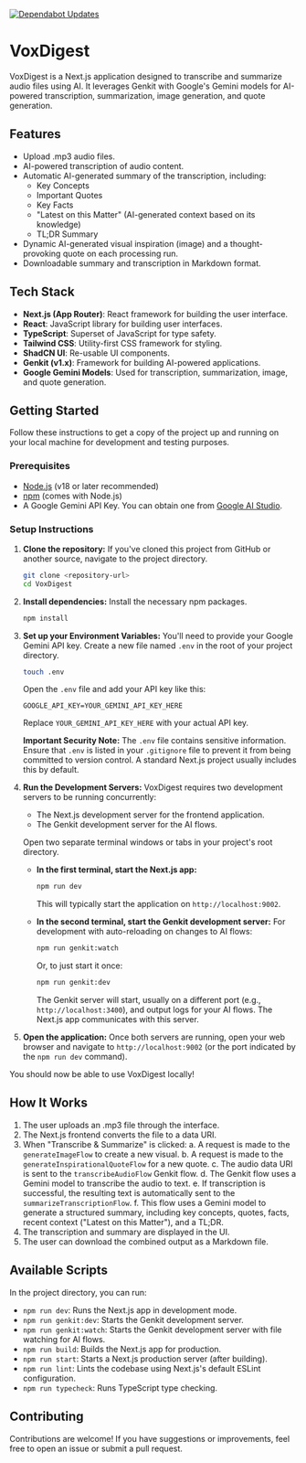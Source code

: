 [![Dependabot Updates](https://github.com/silrenan/studio/actions/workflows/dependabot/dependabot-updates/badge.svg?branch=main)](https://github.com/silrenan/studio/actions/workflows/dependabot/dependabot-updates)

# VoxDigest

VoxDigest is a Next.js application designed to transcribe and summarize audio files using AI. It leverages Genkit with Google's Gemini models for AI-powered transcription, summarization, image generation, and quote generation.

## Features

-   Upload .mp3 audio files.
-   AI-powered transcription of audio content.
-   Automatic AI-generated summary of the transcription, including:
    -   Key Concepts
    -   Important Quotes
    -   Key Facts
    -   "Latest on this Matter" (AI-generated context based on its knowledge)
    -   TL;DR Summary
-   Dynamic AI-generated visual inspiration (image) and a thought-provoking quote on each processing run.
-   Downloadable summary and transcription in Markdown format.

## Tech Stack

-   **Next.js (App Router)**: React framework for building the user interface.
-   **React**: JavaScript library for building user interfaces.
-   **TypeScript**: Superset of JavaScript for type safety.
-   **Tailwind CSS**: Utility-first CSS framework for styling.
-   **ShadCN UI**: Re-usable UI components.
-   **Genkit (v1.x)**: Framework for building AI-powered applications.
-   **Google Gemini Models**: Used for transcription, summarization, image, and quote generation.

## Getting Started

Follow these instructions to get a copy of the project up and running on your local machine for development and testing purposes.

### Prerequisites

-   [Node.js](https://nodejs.org/) (v18 or later recommended)
-   [npm](https://www.npmjs.com/) (comes with Node.js)
-   A Google Gemini API Key. You can obtain one from [Google AI Studio](https://aistudio.google.com/app/apikey).

### Setup Instructions

1.  **Clone the repository:**
    If you've cloned this project from GitHub or another source, navigate to the project directory.
    ```bash
    git clone <repository-url>
    cd VoxDigest
    ```

2.  **Install dependencies:**
    Install the necessary npm packages.
    ```bash
    npm install
    ```

3.  **Set up your Environment Variables:**
    You'll need to provide your Google Gemini API key. Create a new file named `.env` in the root of your project directory.
    ```bash
    touch .env
    ```
    Open the `.env` file and add your API key like this:
    ```env
    GOOGLE_API_KEY=YOUR_GEMINI_API_KEY_HERE
    ```
    Replace `YOUR_GEMINI_API_KEY_HERE` with your actual API key.

    **Important Security Note:** The `.env` file contains sensitive information. Ensure that `.env` is listed in your `.gitignore` file to prevent it from being committed to version control. A standard Next.js project usually includes this by default.

4.  **Run the Development Servers:**
    VoxDigest requires two development servers to be running concurrently:
    *   The Next.js development server for the frontend application.
    *   The Genkit development server for the AI flows.

    Open two separate terminal windows or tabs in your project's root directory.

    *   **In the first terminal, start the Next.js app:**
        ```bash
        npm run dev
        ```
        This will typically start the application on `http://localhost:9002`.

    *   **In the second terminal, start the Genkit development server:**
        For development with auto-reloading on changes to AI flows:
        ```bash
        npm run genkit:watch
        ```
        Or, to just start it once:
        ```bash
        npm run genkit:dev
        ```
        The Genkit server will start, usually on a different port (e.g., `http://localhost:3400`), and output logs for your AI flows. The Next.js app communicates with this server.

5.  **Open the application:**
    Once both servers are running, open your web browser and navigate to `http://localhost:9002` (or the port indicated by the `npm run dev` command).

You should now be able to use VoxDigest locally!

## How It Works

1.  The user uploads an .mp3 file through the interface.
2.  The Next.js frontend converts the file to a data URI.
3.  When "Transcribe & Summarize" is clicked:
    a.  A request is made to the `generateImageFlow` to create a new visual.
    b.  A request is made to the `generateInspirationalQuoteFlow` for a new quote.
    c.  The audio data URI is sent to the `transcribeAudioFlow` Genkit flow.
    d.  The Genkit flow uses a Gemini model to transcribe the audio to text.
    e.  If transcription is successful, the resulting text is automatically sent to the `summarizeTranscriptionFlow`.
    f.  This flow uses a Gemini model to generate a structured summary, including key concepts, quotes, facts, recent context ("Latest on this Matter"), and a TL;DR.
4.  The transcription and summary are displayed in the UI.
5.  The user can download the combined output as a Markdown file.

## Available Scripts

In the project directory, you can run:

-   `npm run dev`: Runs the Next.js app in development mode.
-   `npm run genkit:dev`: Starts the Genkit development server.
-   `npm run genkit:watch`: Starts the Genkit development server with file watching for AI flows.
-   `npm run build`: Builds the Next.js app for production.
-   `npm run start`: Starts a Next.js production server (after building).
-   `npm run lint`: Lints the codebase using Next.js's default ESLint configuration.
-   `npm run typecheck`: Runs TypeScript type checking.

## Contributing

Contributions are welcome! If you have suggestions or improvements, feel free to open an issue or submit a pull request.
```
